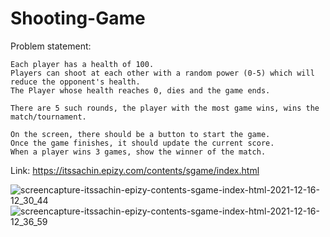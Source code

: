 # Shooting-Game
Problem statement:

    Each player has a health of 100.
    Players can shoot at each other with a random power (0-5) which will reduce the opponent's health.
    The Player whose health reaches 0, dies and the game ends.
    
    There are 5 such rounds, the player with the most game wins, wins the match/tournament.
    
    On the screen, there should be a button to start the game.
    Once the game finishes, it should update the current score.
    When a player wins 3 games, show the winner of the match.
    
  Link: https://itssachin.epizy.com/contents/sgame/index.html
    
![screencapture-itssachin-epizy-contents-sgame-index-html-2021-12-16-12_30_44](https://user-images.githubusercontent.com/30619972/146324369-daadffdf-30c0-43a3-ac7b-7d2ce80cb693.png)
![screencapture-itssachin-epizy-contents-sgame-index-html-2021-12-16-12_36_59](https://user-images.githubusercontent.com/30619972/146324501-91e5639a-dbe3-46e4-b309-445b8d6a4988.png)
